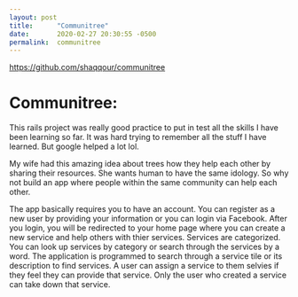 ```yaml
---
layout: post
title:      "Communitree"
date:       2020-02-27 20:30:55 -0500
permalink:  communitree
---
```


https://github.com/shaqqour/communitree
# Communitree:
This rails project was really good practice to put in test all the skills I have been learning so far. It was hard trying to remember all the stuff I have learned. But google helped a lot lol.

My wife had this amazing idea about trees how they help each other by sharing their resources. She wants human to have the same idology. So why not build an app where people within the same community can help each other.

The app basically requires you to have an account. You can register as a new user by providing your information or you can login via Facebook. After you login, you will be redirected to your home page where you can create a new service and help others with thier services. Services are categorized. You can look up services by category or search through the services by a word. The application is programmed to search through a service tile or its description to find services. A user can assign a service to them selvies if they feel they can provide that service. Only the user who created a service can take down that service.
